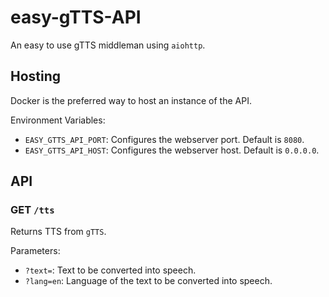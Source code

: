 # easy-gTTS-API

An easy to use gTTS middleman using `aiohttp`.

## Hosting

Docker is the preferred way to host an instance of the API.

Environment Variables:
* `EASY_GTTS_API_PORT`: Configures the webserver port. Default is `8080`.
* `EASY_GTTS_API_HOST`: Configures the webserver host. Default is `0.0.0.0`.

## API

### GET `/tts`
Returns TTS from `gTTS`.

Parameters:
* `?text=`: Text to be converted into speech.
* `?lang=en`: Language of the text to be converted into speech.
